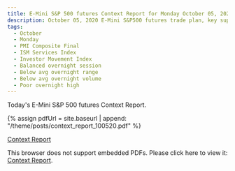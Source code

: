 ```yaml
---
title: E-Mini S&P 500 futures Context Report for Monday October 05, 2020
description: October 05, 2020 E-Mini S&P500 futures trade plan, key support and resistance zones, and volatility analysis.
tags:
  - October
  - Monday
  - PMI Composite Final 
  - ISM Services Index 
  - Investor Movement Index 
  - Balanced overnight session
  - Below avg overnight range
  - Below avg overnight volume
  - Poor overnight high
---
```


Today's E-Mini S&P 500 futures Context Report.

{% assign pdfUrl = site.baseurl | append: "/theme/posts/context_report_100520.pdf" %}

<a href="{{pdfUrl}}">Context Report</a>

<object data="{{pdfUrl}}" type="application/pdf" width="700px" height="700px">
    <p>This browser does not support embedded PDFs. Please click here to view it: <a href="{{pdfUrl}}">Context Report</a>.</p>
</object>

